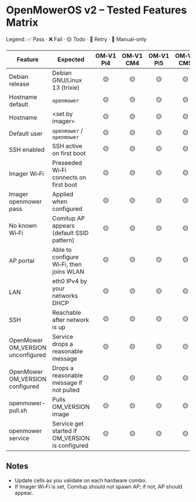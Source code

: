 # OpenMowerOS v2 – Tested Features Matrix

Legend: ✅ Pass · ❌ Fail · 🟡 Todo · 🔁 Retry · 🧪 Manual-only

| Feature                           | Expected                                        | OM‑V1<br>Pi4 | OM‑V1<br>CM4 | OM‑V1<br>Pi5 | OM‑V1<br>CM5 | OM‑V2<br>Pi4 | OM‑V2<br>CM4 | OM‑V2<br>Pi5 | OM‑V2<br>CM5 |
| --------------------------------- | ----------------------------------------------- | :----------: | :----------: | :----------: | :----------: | :----------: | :----------: | :----------: | :----------: |
| Debian release                    | Debian GNU/Linux 13 (trixie)                    |      🟡       |      🟡       |      🟡       |      🟡       |      🟡       |      ✅       |      🟡       |      🟡       |
| Hostname default                  | `openmower`                                     |      🟡       |      🟡       |      🟡       |      🟡       |      🟡       |      ✅       |      🟡       |      🟡       |
| Hostname                          | \<set by imager>                                |      🟡       |      🟡       |      🟡       |      🟡       |      🟡       |      ✅       |      🟡       |      🟡       |
| Default user                      | `openmower` / `openmower`                       |      🟡       |      🟡       |      🟡       |      🟡       |      🟡       |      ✅       |      🟡       |      🟡       |
| SSH enabled                       | SSH active on first boot                        |      🟡       |      🟡       |      🟡       |      🟡       |      🟡       |      ✅       |      🟡       |      🟡       |
| Imager Wi‑Fi                      | Preseeded Wi‑Fi connects on first boot          |      🟡       |      🟡       |      🟡       |      🟡       |      🟡       |      ✅       |      🟡       |      🟡       |
| Imager openmower pass             | Applied when configured                         |      🟡       |      🟡       |      🟡       |      🟡       |      🟡       |      ✅       |      🟡       |      🟡       |
| No known Wi‑Fi                    | Comitup AP appears (default SSID pattern)       |      🟡       |      🟡       |      🟡       |      🟡       |      🟡       |      ✅       |      🟡       |      🟡       |
| AP portal                         | Able to configure Wi‑Fi, then joins WLAN        |      🟡       |      🟡       |      🟡       |      🟡       |      🟡       |      ✅       |      🟡       |      🟡       |
| LAN                               | eth0 IPv4 by your networks DHCP                 |      🟡       |      🟡       |      🟡       |      🟡       |      🟡       |      ✅       |      🟡       |      🟡       |
| SSH                               | Reachable after network is up                   |      🟡       |      🟡       |      🟡       |      🟡       |      🟡       |      ✅       |      🟡       |      🟡       |
| OpenMower OM_VERSION unconfigured | Service drops a reasonable message              |      🟡       |      🟡       |      🟡       |      🟡       |      🟡       |      🟡       |      🟡       |      🟡       |
| OpenMower OM_VERSION configured   | Drops a reasonable message if not pulled        |      🟡       |      🟡       |      🟡       |      🟡       |      🟡       |      🟡       |      🟡       |      🟡       |
| openmower-pull.sh                 | Pulls OM_VERSION image                          |      🟡       |      🟡       |      🟡       |      🟡       |      🟡       |      🟡       |      🟡       |      🟡       |
| openmower service                 | Service get started if OM_VERSION is configured |      🟡       |      🟡       |      🟡       |      🟡       |      🟡       |      🟡       |      🟡       |      🟡       |

## Notes

- Update cells as you validate on each hardware combo.
- If Imager Wi‑Fi is set, Comitup should not spawn AP; if not, AP should appear.
